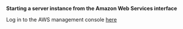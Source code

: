 **Starting a server instance from the Amazon Web Services interface**

Log in to the AWS management console [here](https://signin.aws.amazon.com/signin?redirect_uri=https%3A%2F%2Fconsole.aws.amazon.com%2Fconsole%2Fhome%3Fstate%3DhashArgs%2523%26isauthcode%3Dtrue&client_id=arn%3Aaws%3Aiam%3A%3A015428540659%3Auser%2Fhomepage&forceMobileApp=0&code_challenge=FNa1T3ITRM-VTvm65DULwDUGSELwxaby21N2QnI7yMs&code_challenge_method=SHA-256)
